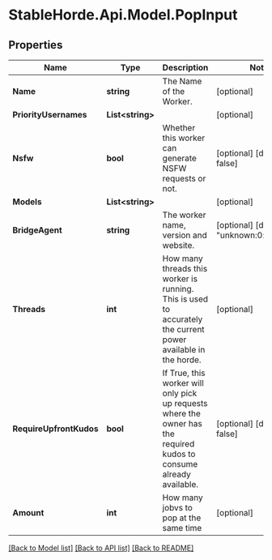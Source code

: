 # StableHorde.Api.Model.PopInput

## Properties

Name | Type | Description | Notes
------------ | ------------- | ------------- | -------------
**Name** | **string** | The Name of the Worker. | [optional] 
**PriorityUsernames** | **List&lt;string&gt;** |  | [optional] 
**Nsfw** | **bool** | Whether this worker can generate NSFW requests or not. | [optional] [default to false]
**Models** | **List&lt;string&gt;** |  | [optional] 
**BridgeAgent** | **string** | The worker name, version and website. | [optional] [default to "unknown:0:unknown"]
**Threads** | **int** | How many threads this worker is running. This is used to accurately the current power available in the horde. | [optional] 
**RequireUpfrontKudos** | **bool** | If True, this worker will only pick up requests where the owner has the required kudos to consume already available. | [optional] [default to false]
**Amount** | **int** | How many jobvs to pop at the same time | [optional] 

[[Back to Model list]](../README.md#documentation-for-models) [[Back to API list]](../README.md#documentation-for-api-endpoints) [[Back to README]](../README.md)

